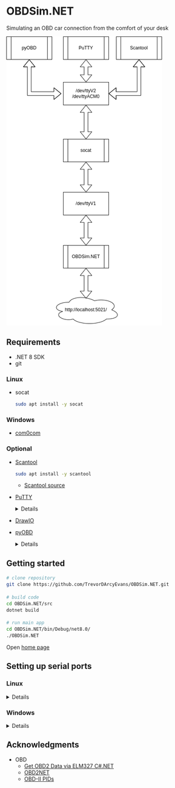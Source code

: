 # OBDSim.NET
Simulating an OBD car connection from the comfort of your desk

![](media/OBDSim.NET.png)

## Requirements
* .NET 8 SDK
* git

### Linux
* socat
  ```bash
  sudo apt install -y socat
  ```
 
### Windows
* [com0com](https://com0com.sourceforge.net/)

### Optional
* [Scantool](https://samhobbs.co.uk/2015/04/scantool-obdii-car-diagnostic-software-linux)
  ```bash
  sudo apt install -y scantool
  ```
  * [Scantool source](https://github.com/kees/scantool/tree/trunk)
* [PuTTY](https://www.putty.org/)
  <details>

  ![](media/PuTTY.png)

  </details>

* [DrawIO](https://github.com/jgraph/drawio-desktop/releases)
* [pyOBD](https://github.com/barracuda-fsh/pyobd)
  <details>

  `ImportError: cannot import name 'Self' from 'typing_extensions' (/usr/lib/python3/dist-packages/typing_extensions.py)`

  https://github.com/python-openxml/python-docx/issues/1337

  ```bash
  pip install typing-extensions --upgrade
  ```

  </details>

## Getting started

```bash
# clone repository
git clone https://github.com/TrevorDArcyEvans/OBDSim.NET.git

# build code
cd OBDSim.NET/src
dotnet build

# run main app
cd OBDSim.NET/bin/Debug/net8.0/
./OBDSim.NET
```

Open [home page](https://localhost:5021/)

## Setting up serial ports

### Linux

<details>

  ```bash
  sudo socat -d -d PTY,link=/dev/ttyV1,echo=0,unlink-close=0,user=trevorde PTY,link=/dev/ttyV2,echo=0,unlink-close=0,user=trevorde
  sudo socat -d -d PTY,link=/dev/ttyV1,echo=0,unlink-close=0,user=trevorde PTY,link=/dev/ttyACM0,echo=0,unlink-close=0,user=trevorde

  sudo chmod 777 /dev/ttyV1
  sudo chmod 777 /dev/ttyV2
  sudo chmod 777 /dev/ttyACM0
  ```

 </details>

### Windows

<details>

Use com0com (somehow)

 </details>

## Acknowledgments
* OBD
  * [Get OBD2 Data via ELM327 C#.NET](https://burak.alakus.net/en/2011/07/27/to-get-obd2-data-via-elm327-c/)
  * [OBD2NET](https://github.com/0x8DEADF00D/obd2NET)
  * [OBD-II PIDs](https://en.wikipedia.org/wiki/OBD-II_PIDs)
